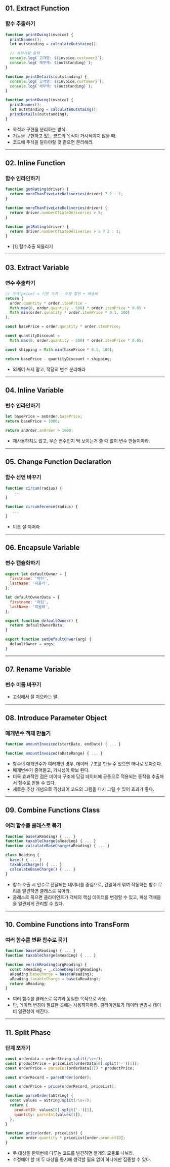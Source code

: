 ## 01. Extract Function

### 함수 추출하기

```js
function printOwing(invoice) {
  printBanner();
  let outstanding = calculateOutstaing();

  // 세부사항 출력
  console.log(`고객명: ${invoice.customer}`);
  console.log(`채무액: ${outstanding}`);
}
```

```js
function printDetails(outstanding) {
  console.log(`고객명: ${invoice.customer}`);
  console.log(`채무액: ${outstanding}`);
}

function printOwing(invoice) {
  printBanner();
  let outstanding = calculateOutstaing();
  printDetails(outstanding);
}
```

- 목적과 구현을 분리하는 방식.
- 기능을 구현하고 있는 코드의 목적이 가시적이지 않을 때.
- 코드에 주석을 달아야할 것 같으면 분리해라.

---

## 02. Inline Function

### 함수 인라인하기

```js
function getRating(driver) {
  return moreThanFiveLateDeliveries(driver) ? 2 : 1;
}

function moreThanFiveLateDeliveries(driver) {
  return driver.numberOfLateDeliveries > 5;
}
```

```js
function getRating(driver) {
  return driver.numberOfLateDeliveries > 5 ? 2 : 1;
}
```

- [1] 함수추출 되돌리기

---

## 03. Extract Variable

### 변수 추출하기

```js
// 가격(price) = 기본 가격 - 수량 할인 + 배송비
return (
  order.quantity * order.itemPrice -
  Math.max(0, order.quantity - 500) * order.itemPrice * 0.05 +
  Math.min(order.qunatity * order.itemPrice * 0.1, 100)
);
```

```js
const basePrice = order.qunatity * order.itemPrice;

const quantityDiscount =
  Math.max(0, order.quantity - 500) * order.itemPrice * 0.05;

const shipping = Math.min(basePrice * 0.1, 100);

return basePrice - quantityDiscount + shipping;
```

- 외계어 쓰지 말고, 적당히 변수 분리해라

---

## 04. Inline Variable

### 변수 인라인하기

```js
let basePrice = anOrder.basePrice;
return basePrice > 1000;
```

```js
return anOrder.anOrder > 1000;
```

- 재사용하지도 않고, 무슨 변수인지 딱 보이는거 쓸 때 없이 변수 만들지마라.

---

## 05. Change Function Declaration

### 함수 선언 바꾸기

```js
function circum(radius) {
    ...
}
```

```js
function circumference(radius) {
   ...
}
```

- 이름 잘 지어라

---

## 06. Encapsule Variable

### 변수 캡슐화하기

```js
export let defaultOwner = {
  firstname: '마틴',
  lastName: '파울러',
};
```

```js
let defaultOwnerData = {
  firstname: '마틴',
  lastName: '파울러',
};

export function defaultOwner() {
  return defaultOwnerData;
}

export function setDefaultOnwer(arg) {
  defaultOwner = args;
}
```

---

## 07. Rename Variable

### 변수 이름 바꾸기

- 고심해서 잘 지으라는 말.

---

## 08. Introduce Parameter Object

### 매개변수 객체 만들기

```js
function amountInvoiced(startDate, endDate) { ... }
```

```js
function amountInvoiced(aDateRange) { ... }
```

- 함수의 매개변수가 여러개인 경우, 데이터 구조를 만들 수 있으면 하나로 모아준다.
- 매개변수가 줄어들고, 가시성이 확보 된다.
- 더욱 효과적인 점은 데이터 구조에 담길 데이터에 공통으로 적용되는 동작을 추출해서 함수로 만들 수 있다.
- 새로운 추상 개념으로 격상되어 코드의 그림을 다시 그릴 수 있어 효과가 좋다.

---

## 09. Combine Functions Class

### 여러 함수를 클래스로 묶기

```js
function base(aReading) { ... }
function taxableCharge(aReading) { ... }
function calculateBaseCharge(aReading) { ... }
```

```js
class Reading {
  base() { ... }
  taxableCharge() { ... }
  calculateBaseCharge() { ... }
}
```

- 함수 호출 시 인수로 전달되는 데이터를 중심으로, 긴밀하게 엮여 작동하는 함수 무리를 발견하면 클래스로 묶어라.
- 클래스로 묶으면 클라이언트가 객체의 핵심 데이터를 변경할 수 있고, 파생 객체들을 일관되게 관리할 수 있다.

---

## 10. Combine Functions into TransForm

### 여러 함수를 변환 함수로 묶기

```js
function base(aReading) { ... }
function taxableCharge(aReading) { ... }
```

```js
function enrichReading(argReading) {
  const aReading = _.cloneDeep(argReading);
  aReading.baseCharge = base(aReading);
  aReading.taxableCharge = base(aReading);
  return aReading;
}
```

- 여러 함수를 클래스로 묶기와 동일한 목적으로 사용.
- 단, 데이터 변경이 필요한 곳에는 사용하지마라. 클라이언트가 데이터 변경시 데이터 일관성이 깨진다.

---

## 11. Split Phase

### 단계 쪼개기

```js
const orderdata = orderString.split(/\s+/);
const productPrice = priceList[orderData[0].split('-')[1]];
const orderPrice = parseInt(orderData[1]) * productPrice;
```

```js
const orderRecord = parseOrder(order);

const orderPrice = price(orderRecord, priceList);

function parseOrder(aString) {
  const values = aString.split(/\s+/);
  return {
    productID: values[0].split('-')[1],
    quantity: parseInt(values[1]),
  };
}

function price(order, priceList) {
  return order.quantity * priceList[order.productID];
}
```

- 두 대상을 한꺼번에 다루는 코드를 발견하면 별개의 모듈로 나눠라.
- 수정해야 할 때 두 대상을 동시에 생각할 필요 없이 하나에만 집중할 수 있다.
